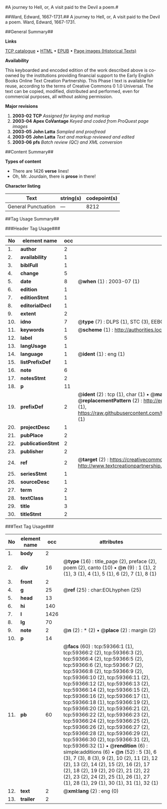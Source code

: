 #A journey to Hell, or, A visit paid to the Devil a poem.#

##Ward, Edward, 1667-1731.##
A journey to Hell, or, A visit paid to the Devil a poem.
Ward, Edward, 1667-1731.

##General Summary##

**Links**

[TCP catalogue](http://www.ota.ox.ac.uk/tcp/)  • 
[HTML](http://tei.it.ox.ac.uk/tcp/Texts-HTML/free/A67/A67506.html)  • 
[EPUB](http://tei.it.ox.ac.uk/tcp/Texts-EPUB/free/A67/A67506.epub) • 
[Page images (Historical Texts)](https://data.historicaltexts.jisc.ac.uk/view?pubId=eebo-12311287e&pageId=eebo-12311287e-59366-1)

**Availability**

This keyboarded and encoded edition of the
	       work described above is co-owned by the institutions
	       providing financial support to the Early English Books
	       Online Text Creation Partnership. This Phase I text is
	       available for reuse, according to the terms of Creative
	       Commons 0 1.0 Universal. The text can be copied,
	       modified, distributed and performed, even for
	       commercial purposes, all without asking permission.

**Major revisions**

1. __2003-02__ __TCP__ *Assigned for keying and markup*
1. __2003-04__ __Apex CoVantage__ *Keyed and coded from ProQuest page images*
1. __2003-05__ __John Latta__ *Sampled and proofread*
1. __2003-05__ __John Latta__ *Text and markup reviewed and edited*
1. __2003-06__ __pfs__ *Batch review (QC) and XML conversion*

##Content Summary##

**Types of content**

  * There are 1426 **verse** lines!
  * Oh, Mr. Jourdain, there is **prose** in there!

**Character listing**


|Text|string(s)|codepoint(s)|
|---|---|---|
|General Punctuation|—|8212|

##Tag Usage Summary##

###Header Tag Usage###

|No|element name|occ|attributes|
|---|---|---|---|
|1.|__author__|2||
|2.|__availability__|1||
|3.|__biblFull__|1||
|4.|__change__|5||
|5.|__date__|8| @__when__ (1) : 2003-07 (1)|
|6.|__edition__|1||
|7.|__editionStmt__|1||
|8.|__editorialDecl__|1||
|9.|__extent__|2||
|10.|__idno__|7| @__type__ (7) : DLPS (1), STC (3), EEBO-CITATION (1), OCLC (1), VID (1)|
|11.|__keywords__|1| @__scheme__ (1) : http://authorities.loc.gov/ (1)|
|12.|__label__|5||
|13.|__langUsage__|1||
|14.|__language__|1| @__ident__ (1) : eng (1)|
|15.|__listPrefixDef__|1||
|16.|__note__|6||
|17.|__notesStmt__|2||
|18.|__p__|11||
|19.|__prefixDef__|2| @__ident__ (2) : tcp (1), char (1)  •  @__matchPattern__ (2) : ([0-9\-]+):([0-9IVX]+) (1), (.+) (1)  •  @__replacementPattern__ (2) : http://eebo.chadwyck.com/downloadtiff?vid=$1&page=$2 (1), https://raw.githubusercontent.com/textcreationpartnership/Texts/master/tcpchars.xml#$1 (1)|
|20.|__projectDesc__|1||
|21.|__pubPlace__|2||
|22.|__publicationStmt__|2||
|23.|__publisher__|2||
|24.|__ref__|2| @__target__ (2) : https://creativecommons.org/publicdomain/zero/1.0/ (1), http://www.textcreationpartnership.org/docs/. (1)|
|25.|__seriesStmt__|1||
|26.|__sourceDesc__|1||
|27.|__term__|2||
|28.|__textClass__|1||
|29.|__title__|3||
|30.|__titleStmt__|2||


###Text Tag Usage###

|No|element name|occ|attributes|
|---|---|---|---|
|1.|__body__|2||
|2.|__div__|16| @__type__ (16) : title_page (2), preface (2), poem (2), canto (10)  •  @__n__ (9) : 1 (1), 2 (1), 3 (1), 4 (1), 5 (1), 6 (2), 7 (1), 8 (1)|
|3.|__front__|2||
|4.|__g__|25| @__ref__ (25) : char:EOLhyphen (25)|
|5.|__head__|13||
|6.|__hi__|140||
|7.|__l__|1426||
|8.|__lg__|70||
|9.|__note__|2| @__n__ (2) : * (2)  •  @__place__ (2) : margin (2)|
|10.|__p__|14||
|11.|__pb__|60| @__facs__ (60) : tcp:59366:1 (1), tcp:59366:2 (2), tcp:59366:3 (2), tcp:59366:4 (2), tcp:59366:5 (2), tcp:59366:6 (2), tcp:59366:7 (2), tcp:59366:8 (2), tcp:59366:9 (2), tcp:59366:10 (2), tcp:59366:11 (2), tcp:59366:12 (2), tcp:59366:13 (2), tcp:59366:14 (2), tcp:59366:15 (2), tcp:59366:16 (2), tcp:59366:17 (1), tcp:59366:18 (1), tcp:59366:19 (2), tcp:59366:20 (2), tcp:59366:21 (2), tcp:59366:22 (2), tcp:59366:23 (2), tcp:59366:24 (2), tcp:59366:25 (2), tcp:59366:26 (2), tcp:59366:27 (2), tcp:59366:28 (2), tcp:59366:29 (2), tcp:59366:30 (2), tcp:59366:31 (2), tcp:59366:32 (1)  •  @__rendition__ (6) : simple:additions (6)  •  @__n__ (52) : 5 (3), 6 (3), 7 (3), 8 (3), 9 (2), 10 (2), 11 (2), 12 (2), 13 (2), 14 (2), 15 (2), 16 (2), 17 (2), 18 (2), 19 (2), 20 (2), 21 (2), 22 (2), 23 (2), 24 (2), 25 (1), 26 (1), 27 (1), 28 (1), 29 (1), 30 (1), 31 (1), 32 (1)|
|12.|__text__|2| @__xml:lang__ (2) : eng (0)|
|13.|__trailer__|2||
